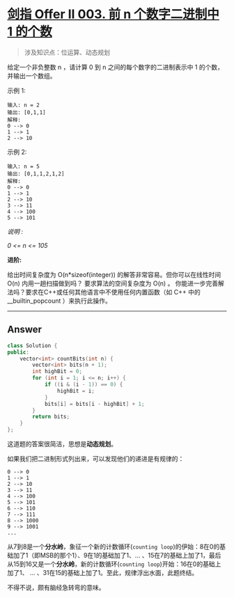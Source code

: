 # [剑指 Offer II 003. 前 n 个数字二进制中 1 的个数](https://leetcode.cn/problems/w3tCBm/)

> 涉及知识点：位运算、动态规划

给定一个非负整数 n ，请计算 0 到 n 之间的每个数字的二进制表示中 1 的个数，并输出一个数组。

 

示例 1:

```
输入: n = 2
输出: [0,1,1]
解释: 
0 --> 0
1 --> 1
2 --> 10
```

示例 2:

```
输入: n = 5
输出: [0,1,1,2,1,2]
解释:
0 --> 0
1 --> 1
2 --> 10
3 --> 11
4 --> 100
5 --> 101
```

*说明 :*

*0 <= n <= 105*

**进阶:**

给出时间复杂度为 O(n*sizeof(integer)) 的解答非常容易。但你可以在线性时间 O(n) 内用一趟扫描做到吗？
要求算法的空间复杂度为 O(n) 。
你能进一步完善解法吗？要求在C++或任何其他语言中不使用任何内置函数（如 C++ 中的 __builtin_popcount ）来执行此操作。





------

## Answer

```c++
class Solution {
public:
    vector<int> countBits(int n) {
        vector<int> bits(n + 1);
        int highBit = 0;
        for (int i = 1; i <= n; i++) {
            if ((i & (i - 1)) == 0) {
                highBit = i;
            }
            bits[i] = bits[i - highBit] + 1;
        }
        return bits;
    }
};
```

这道题的答案很简洁，思想是**动态规划**。

如果我们把二进制形式列出来，可以发现他们的递进是有规律的：

```
0 --> 0
1 --> 1
2 --> 10
3 --> 11
4 --> 100
5 --> 101
6 --> 110
7 --> 111
8 --> 1000
9 --> 1001
...
```

从7到8是一个**分水岭**，象征一个新的计数循环(`counting loop`)的伊始：8在0的基础加了1（即MSB的那个1）、9在1的基础加了1、... 、15在7的基础上加了1，最后从15到16又是一个**分水岭**，新的计数循环(`counting loop`)开始：16在0的基础上加了1、 ... 、31在15的基础上加了1。至此，规律浮出水面，此题终结。

不得不说，颇有脑经急转弯的意味。